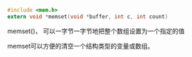 ```c
#include <mem.h>
extern void *memset(void *buffer, int c, int count)
```

memset()， 可以一字节一字节地把整个数组设置为一个指定的值

memset可以方便的清空一个结构类型的变量或数组。